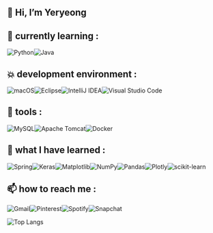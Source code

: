 ## 🍝 Hi, I’m Yeryeong


## 🌱 currently learning :
![Python](https://img.shields.io/badge/python-3670A0?style=for-the-badge&logo=python&logoColor=ffdd54)![Java](https://img.shields.io/badge/java-%23ED8B00.svg?style=for-the-badge&logo=openjdk&logoColor=white)

## 💥 development environment :
![macOS](https://img.shields.io/badge/mac%20os-000000?style=for-the-badge&logo=macos&logoColor=F0F0F0)![Eclipse](https://img.shields.io/badge/Eclipse-FE7A16.svg?style=for-the-badge&logo=Eclipse&logoColor=white)![IntelliJ IDEA](https://img.shields.io/badge/IntelliJIDEA-000000.svg?style=for-the-badge&logo=intellij-idea&logoColor=white)![Visual Studio Code](https://img.shields.io/badge/Visual%20Studio%20Code-0078d7.svg?style=for-the-badge&logo=visual-studio-code&logoColor=white)

## 🍞 tools :
![MySQL](https://img.shields.io/badge/mysql-%2300f.svg?style=for-the-badge&logo=mysql&logoColor=white)![Apache Tomcat](https://img.shields.io/badge/apache%20tomcat-%23F8DC75.svg?style=for-the-badge&logo=apache-tomcat&logoColor=black)![Docker](https://img.shields.io/badge/docker-%230db7ed.svg?style=for-the-badge&logo=docker&logoColor=white)

## 🌽 what I have learned :
![Spring](https://img.shields.io/badge/spring-%236DB33F.svg?style=for-the-badge&logo=spring&logoColor=white)![Keras](https://img.shields.io/badge/Keras-%23D00000.svg?style=for-the-badge&logo=Keras&logoColor=white)![Matplotlib](https://img.shields.io/badge/Matplotlib-%23ffffff.svg?style=for-the-badge&logo=Matplotlib&logoColor=black)![NumPy](https://img.shields.io/badge/numpy-%23013243.svg?style=for-the-badge&logo=numpy&logoColor=white)![Pandas](https://img.shields.io/badge/pandas-%23150458.svg?style=for-the-badge&logo=pandas&logoColor=white)![Plotly](https://img.shields.io/badge/Plotly-%233F4F75.svg?style=for-the-badge&logo=plotly&logoColor=white)![scikit-learn](https://img.shields.io/badge/scikit--learn-%23F7931E.svg?style=for-the-badge&logo=scikit-learn&logoColor=white)

## 📫 how to reach me :
![Gmail](https://img.shields.io/badge/Gmail-D14836?style=for-the-badge&logo=gmail&logoColor=white)![Pinterest](https://img.shields.io/badge/Pinterest-%23E60023.svg?style=for-the-badge&logo=Pinterest&logoColor=white)![Spotify](https://img.shields.io/badge/Spotify-1ED760?style=for-the-badge&logo=spotify&logoColor=white)![Snapchat](https://img.shields.io/badge/Snapchat-%23FFFC00.svg?style=for-the-badge&logo=Snapchat&logoColor=white)

![Top Langs](https://github-readme-stats.vercel.app/api/top-langs/?username=yeryeong0519&layout=compact)


